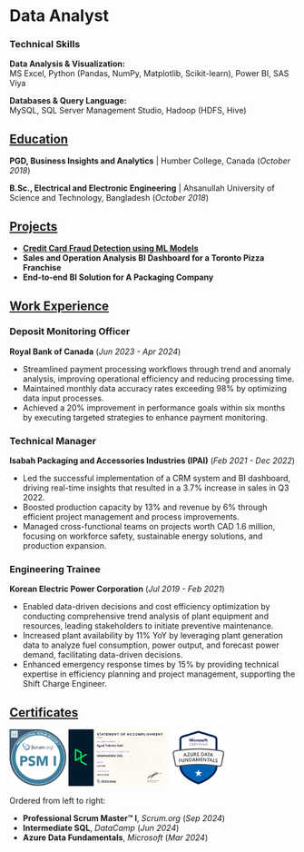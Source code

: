 # Data Analyst

### Technical Skills

**Data Analysis & Visualization:**  
MS Excel, Python (Pandas, NumPy, Matplotlib, Scikit-learn), Power BI, SAS Viya

**Databases & Query Language:**  
MySQL, SQL Server Management Studio, Hadoop (HDFS, Hive)

## <u>Education</u>
**PGD, Business Insights and Analytics** | 
Humber College, Canada (_October 2018_)

**B.Sc., Electrical and Electronic Engineering** | 
Ahsanullah University of Science and Technology, Bangladesh (_October 2018_)

## <u>Projects</u>
- **[Credit Card Fraud Detection using ML Models](https://github.com/tahmidilahi/credit_card_fraud_detection_algorithm)**
- **Sales and Operation Analysis BI Dashboard for a Toronto Pizza Franchise**
- **End-to-end BI Solution for A Packaging Company**

## <u>Work Experience</u>
### Deposit Monitoring Officer 
**Royal Bank of Canada** (_Jun 2023 - Apr 2024_)
- Streamlined payment processing workflows through trend and anomaly analysis, improving operational efficiency and reducing processing time.
- Maintained monthly data accuracy rates exceeding 98% by optimizing data input processes.
- Achieved a 20% improvement in performance goals within six months by executing targeted strategies to enhance payment monitoring.

### Technical Manager
**Isabah Packaging and Accessories Industries (IPAI)** (_Feb 2021 - Dec 2022_)
- Led the successful implementation of a CRM system and BI dashboard, driving real-time insights that resulted in a 3.7% increase in sales in Q3 2022.
- Boosted production capacity by 13% and revenue by 6% through efficient project management and process improvements.
- Managed cross-functional teams on projects worth CAD 1.6 million, focusing on workforce safety, sustainable energy solutions, and production expansion.

### Engineering Trainee 
**Korean Electric Power Corporation** (_Jul 2019 - Feb 2021_)
- Enabled data-driven decisions and cost efficiency optimization by conducting comprehensive trend analysis of plant equipment and resources, leading stakeholders to initiate preventive maintenance.
- Increased plant availability by 11% YoY by leveraging plant generation data to analyze fuel consumption, power output, and forecast power demand, facilitating data-driven decisions. 
- Enhanced emergency response times by 15% by providing technical expertise in efficiency planning and project management, supporting the Shift Charge Engineer.

## <u>Certificates</u>
<img src="assets/img/psm_badge.png" alt="Professional Scrum Master I" width="100" height="100"/> <img src="assets/img/int_sql_cert.png" alt="Intermediate SQL" width="175" height="100"/> <img src="assets/img/dp900_badge.png" alt="Azure Data Fundamentals" width="100" height="100"/> <br>

Ordered from left to right: 
- **Professional Scrum Master™ I**, _Scrum.org_ (_Sep 2024_) 
- **Intermediate SQL**, _DataCamp_ (_Jun 2024_)
- **Azure Data Fundamentals**, _Microsoft_ (_Mar 2024_) 
